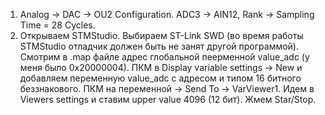 1. Analog -> DAC -> OU2 Configuration. ADC3 -> AIN12, Rank -> Sampling Time = 28 Cycles.
2. Открываем STMStudio. Выбираем ST-Link SWD (во время работы STMStudio отладчик должен быть не занят другой программой). Смотрим в .map файле адрес глобальной пеерменной value_adc (у меня было 0x20000004). ПКМ в Display variable settings -> New и добавляем переменную value_adc с адресом и типом 16 битного беззнакового. ПКМ на переменной -> Send To -> VarViewer1. Идем в Viewers settings и ставим upper value 4096 (12 бит). Жмем Star/Stop.